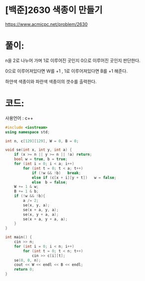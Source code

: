# [백준]2630 색종이 만들기

https://www.acmicpc.net/problem/2630

# 풀이:

n을 2로 나누어 가며 1로 이루어진 곳인지 0으로 이루어진 곳인지 판단한다.



0으로 이루어져있다면 W를 +1 , 1로 이루어져있다면 B를 +1 해준다.



하얀색 색종이와 파란색 색종이의 갯수를 출력한다.



# **코드:**

사용언어 : c++
```c++
#include <iostream>
using namespace std;

int n, c[129][129], W = 0, B = 0;

void se(int x, int y, int a) {
	if (x >= n || y >= n || !a)	return;
	bool w = true, b = true;
	for (int i = 0; i < a; i++)
		for (int t = 0; t < a; t++)
			if (!w && !b) 	break;
			else if (c[x + i][y + t])	w = false;
			else  b = false;
	W += 1 & w;
	B += 1 & b;
	if (!w && !b){
		a /= 2;
		se(x, y, a);
		se(x + a, y, a);
		se(x, y + a, a);
		se(x + a, y + a, a);
	}
}

int main() {
	cin >> n;
	for (int i = 0; i < n; i++)
		for (int t = 0; t < n; t++)
			cin >> c[i][t];
	se(0, 0, n);
	cout << W << endl << B << endl;
	return 0;
}
```

